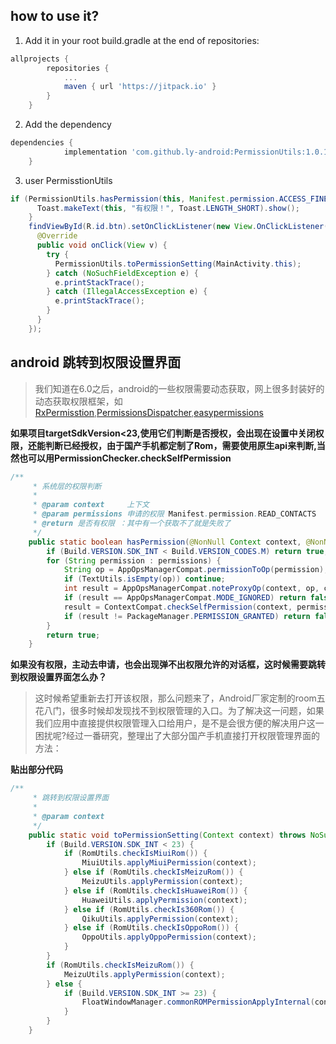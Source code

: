 ## how to use it?
1. Add it in your root build.gradle at the end of repositories:
```gradle
allprojects {
		repositories {
			...
			maven { url 'https://jitpack.io' }
		}
	}
```
2. Add the dependency

```gradle
dependencies {
	        implementation 'com.github.ly-android:PermissionUtils:1.0.1'
	}
```
3. user PermisstionUtils

```java
if (PermissionUtils.hasPermission(this, Manifest.permission.ACCESS_FINE_LOCATION)) {
      Toast.makeText(this, "有权限！", Toast.LENGTH_SHORT).show();
    }
    findViewById(R.id.btn).setOnClickListener(new View.OnClickListener() {
      @Override
      public void onClick(View v) {
        try {
          PermissionUtils.toPermissionSetting(MainActivity.this);
        } catch (NoSuchFieldException e) {
          e.printStackTrace();
        } catch (IllegalAccessException e) {
          e.printStackTrace();
        }
      }
    });
```
## android 跳转到权限设置界面
>我们知道在6.0之后，android的一些权限需要动态获取，网上很多封装好的动态获取权限框架，如[RxPermisstion](https://github.com/tbruyelle/RxPermissions),[PermissionsDispatcher](https://github.com/permissions-dispatcher/PermissionsDispatcher),[easypermissions](https://github.com/googlesamples/easypermissions) 

**如果项目targetSdkVersion<23,使用它们判断是否授权，会出现在设置中关闭权限，还能判断已经授权，由于国产手机都定制了Rom，需要使用原生api来判断,当然也可以用PermissionChecker.checkSelfPermission**
```java
/**
     * 系统层的权限判断
     *
     * @param context     上下文
     * @param permissions 申请的权限 Manifest.permission.READ_CONTACTS
     * @return 是否有权限 ：其中有一个获取不了就是失败了
     */
    public static boolean hasPermission(@NonNull Context context, @NonNull List<String> permissions) {
        if (Build.VERSION.SDK_INT < Build.VERSION_CODES.M) return true;
        for (String permission : permissions) {
            String op = AppOpsManagerCompat.permissionToOp(permission);
            if (TextUtils.isEmpty(op)) continue;
            int result = AppOpsManagerCompat.noteProxyOp(context, op, context.getPackageName());
            if (result == AppOpsManagerCompat.MODE_IGNORED) return false;
            result = ContextCompat.checkSelfPermission(context, permission);
            if (result != PackageManager.PERMISSION_GRANTED) return false;
        }
        return true;
    }
```
**如果没有权限，主动去申请，也会出现弹不出权限允许的对话框，这时候需要跳转到权限设置界面怎么办？**
>这时候希望重新去打开该权限，那么问题来了，Android厂家定制的room五花八门，很多时候却发现找不到权限管理的入口。为了解决这一问题，如果我们应用中直接提供权限管理入口给用户，是不是会很方便的解决用户这一困扰呢?经过一番研究，整理出了大部分国产手机直接打开权限管理界面的方法：

**贴出部分代码**
```java
/**
     * 跳转到权限设置界面
     *
     * @param context
     */
    public static void toPermissionSetting(Context context) throws NoSuchFieldException, IllegalAccessException {
        if (Build.VERSION.SDK_INT < 23) {
            if (RomUtils.checkIsMiuiRom()) {
                MiuiUtils.applyMiuiPermission(context);
            } else if (RomUtils.checkIsMeizuRom()) {
                MeizuUtils.applyPermission(context);
            } else if (RomUtils.checkIsHuaweiRom()) {
                HuaweiUtils.applyPermission(context);
            } else if (RomUtils.checkIs360Rom()) {
                QikuUtils.applyPermission(context);
            } else if (RomUtils.checkIsOppoRom()) {
                OppoUtils.applyOppoPermission(context);
            }
        }
        if (RomUtils.checkIsMeizuRom()) {
            MeizuUtils.applyPermission(context);
        } else {
            if (Build.VERSION.SDK_INT >= 23) {
                FloatWindowManager.commonROMPermissionApplyInternal(context);
            }
        }
    }
```
